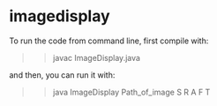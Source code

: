 # imagedisplay

To run the code from command line, first compile with:

>> javac ImageDisplay.java

and then, you can run it with:

>> java ImageDisplay Path_of_image S R A F T
